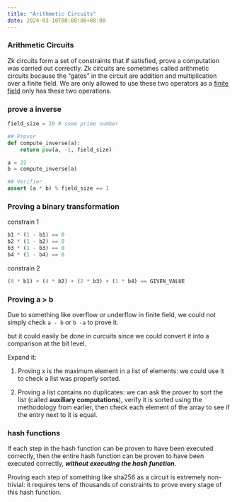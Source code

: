 ```yaml
---
title: "Arithmetic Circuits"
date: 2024-03-10T00:00:00+08:00
---
```


### Arithmetic Circuits

Zk circuits form a set of constraints that if satisfied, prove a computation was carried out correctly. Zk circuits are sometimes called arithmetic circuits because the “gates” in the circuit are addition and multiplication over a finite field. We are only allowed to use these two operators as a [finite field](https://www.rareskills.io/post/rings-and-fields) only has these two operations.

### prove a inverse

```python
field_size = 29 # some prime number

## Prover
def compute_inverse(a):
    return pow(a, -1, field_size)

a = 22
b = compute_inverse(a)

## Verifier
assert (a * b) % field_size == 1
```

### Proving a binary transformation

constrain 1

```python
b1 * (1 - b1) == 0
b2 * (1 - b2) == 0
b3 * (1 - b3) == 0
b4 * (1 - b4) == 0
```

constrain 2

```python
(8 * b1) + (4 * b2) + (2 * b3) + (1 * b4) == GIVEN_VALUE
```

### Proving a > b

Due to something like overflow or underflow in finite field, we could not simply check `a - b` or `b -a` to prove it.

but it could easily be done in curcuits since we could convert it into a comparison at the bit level.

Expand it:

1. Proving x is the maximum element in a list of elements: we could use it to check a list was properly sorted.

2. Proving a list contains no duplicates: we can ask the prover to sort the list (called **auxiliary computations**), verify it is sorted using the methodology from earlier, then check each element of the array to see if the entry next to it is equal.

### hash functions

If each step in the hash function can be proven to have been executed correctly, then the entire hash function can be proven to have been executed correctly, ***without executing the hash function***.

Proving each step of something like sha256 as a circuit is extremely non-trivial: it requires tens of thousands of constraints to prove every stage of this hash function.